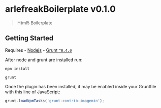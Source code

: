 # arlefreakBoilerplate v0.1.0 
> Html5 Boilerplate



## Getting Started
Requires 
	- [Nodejs](http://nodejs.org/)
	- [Grunt `^0.4.0`](http://gruntjs.com/)

After node and grunt are installed run: 

```shell
npm install
```

```shell
grunt
```

Once the plugin has been installed, it may be enabled inside your Gruntfile with this line of JavaScript:

```js
grunt.loadNpmTasks('grunt-contrib-imagemin');
```